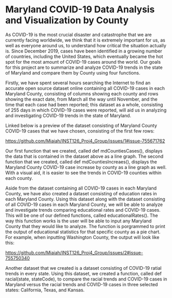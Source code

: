 # Maryland COVID-19 Data Analysis and Visualization by County

As COVID-19 is the most crucial disaster and catastrophe that we are currently facing worldwide, we think that it is extremely important for us, as well as everyone around us, to understand how critical the situation actually is. Since December 2019, cases have been identified in a growing number of countries, including the United States, which eventually became the hot spot for the most amount of COVID-19 cases around the world. Our goals for this project are to summarize and analyze COVID-19 trends in the state of Maryland and compare them by County using four functions. 

Firstly, we have spent several hours searching the Internet to find an accurate open source dataset online containing all COVID-19 cases in each Maryland County, consisting of columns showing each county and rows showing the exact date, from March all the way until November, and the time that each case had been reported; this dataset as a whole, consisting of 255 days in which COVID-19 cases were reported, will aid us in analyzing and investigating COVID-19 trends in the state of Maryland. 

Linked below is a preview of the dataset consisting of Maryland County COVID-19 cases that we have chosen, consisting of the first few rows:

https://github.com/Miaiah/INST126_Proj4_Group/issues/1#issue-755671762

Our first function that we created, called def mdCountiesCases(), displays the data that is contained in the dataset above as a line graph. The second function that we created, called def mdCountiesIncreaes(), displays the Maryland County COVID-19 case increase by county as a line graph as well. With a visual aid, it is easier to see the trends in COVID-19 counties within each county.


Aside from the dataset containing all COVID-19 cases in each Maryland County, we have also created a dataset consisting of education rates in each Maryland County. Using this dataset along with the dataset consisting of all COVID-19 cases in each Maryland County, we will be able to analyze and investigate trends comparing educational rates and COVID-19 cases. This will be one of our defined functions, called educationalRates(). The way this function works is the user will be able to input any Maryland County that they would like to analyze. The function is porgrammed to print the output of educational statistics for that specific county as a pie chart. For example, when inputting Washington County, the output will look like this:

https://github.com/Miaiah/INST126_Proj4_Group/issues/2#issue-755750340

Another dataset that we created is a dataset consisting of COVID-19 ratial trends in every state. Using this dataset, we created a function, called def racial(state, stateCode), to compare the racial trends and COVID-19 cases in Maryland versus the racial trends and COVID-19 cases in three selected states: California, Texas, and Kansas.
